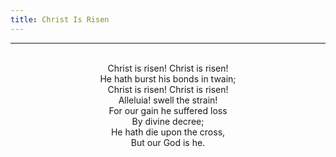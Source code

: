 ```yaml
---
title: Christ Is Risen
---
```


---
<center>
<br/>
Christ is risen! Christ is risen!<br/>
He hath burst his bonds in twain;<br/>
Christ is risen! Christ is risen!<br/>
Alleluia! swell the strain!<br/>
For our gain he suffered loss<br/>
By divine decree;<br/>
He hath die upon the cross,<br/>
But our God is he.<br/>

</center>